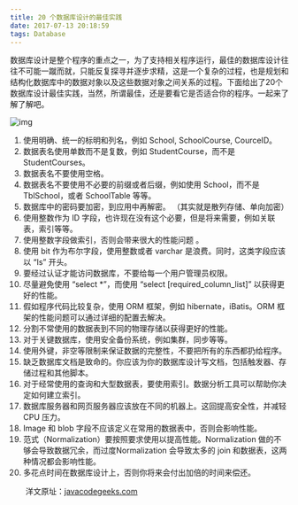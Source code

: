 ```yaml
---
title: 20 个数据库设计的最佳实践
date: 2017-07-13 20:18:59
tags: Database
---
```


数据库设计是整个程序的重点之一，为了支持相关程序运行，最佳的数据库设计往往不可能一蹴而就，只能反复探寻并逐步求精，这是一个复杂的过程，也是规划和结构化数据库中的数据对象以及这些数据对象之间关系的过程。下面给出了20个数据库设计最佳实践，当然，所谓最佳，还是要看它是否适合你的程序。一起来了解了解吧。

 ![img](http://osoa5juml.bkt.clouddn.com//image/site/1499949068975.gif)



<!-- more -->



1. 使用明确、统一的标明和列名，例如 School, SchoolCourse, CourceID。
2. 数据表名使用单数而不是复数，例如 StudentCourse，而不是 StudentCourses。
3. 数据表名不要使用空格。
4. 数据表名不要使用不必要的前缀或者后缀，例如使用 School，而不是 TblSchool，或者 SchoolTable 等等。
5. 数据库中的密码要加密，到应用中再解密。 （其实就是散列存储、单向加密）
6. 使用整数作为 ID 字段，也许现在没有这个必要，但是将来需要，例如关联表，索引等等。
7. 使用整数字段做索引，否则会带来很大的性能问题 。
8. 使用 bit 作为布尔字段，使用整数或者 varchar 是浪费。同时，这类字段应该以 “Is” 开头。
9. 要经过认证才能访问数据库，不要给每一个用户管理员权限。
10. 尽量避免使用 “select *”，而使用 “select [required_column_list]” 以获得更好的性能。
11. 假如程序代码比较复杂，使用 ORM 框架，例如 hibernate，iBatis。ORM 框架的性能问题可以通过详细的配置去解决。
12. 分割不常使用的数据表到不同的物理存储以获得更好的性能。
13. 对于关键数据库，使用安全备份系统，例如集群，同步等等。
14. 使用外键，非空等限制来保证数据的完整性，不要把所有的东西都扔给程序。
15. 缺乏数据库文档是致命的。你应该为你的数据库设计写文档，包括触发器、存储过程和其他脚本。
16. 对于经常使用的查询和大型数据表，要使用索引。数据分析工具可以帮助你决定如何建立索引。
17. 数据库服务器和网页服务器应该放在不同的机器上。这回提高安全性，并减轻 CPU 压力。
18. Image 和 blob 字段不应该定义在常用的数据表中，否则会影响性能。
19. 范式（Normalization）要按照要求使用以提高性能。Normalization 做的不够会导致数据冗余，而过度Normalization 会导致太多的 join 和数据表，这两种情况都会影响性能。
20. 多花点时间在数据库设计上，否则你将来会付出加倍的时间来偿还。

　　洋文原址：[javacodegeeks.com](http://www.javacodegeeks.com/2012/02/20-database-design-best-practices.html)